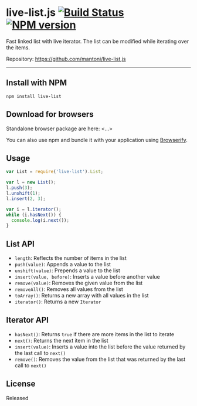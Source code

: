 # live-list.js [![Build Status](https://secure.travis-ci.org/mantoni/live-list.js.png?branch=master)](http://travis-ci.org/mantoni/live-list.js) [![NPM version](https://badge.fury.io/js/live-list.png)](http://badge.fury.io/js/live-list)

Fast linked list with live iterator. The list can be modified while iterating
over the items.

Repository: <https://github.com/mantoni/live-list.js>

---

## Install with NPM

```
npm install live-list
```

## Download for browsers

Standalone browser package are here: <...>

You can also use npm and bundle it with your application using
[Browserify](http://browserify.org).

## Usage

```js
var List = require('live-list').List;

var l = new List();
l.push(3);
l.unshift(1);
l.insert(2, 3);

var i = l.iterator();
while (i.hasNext()) {
  console.log(i.next());
}
```

## List API

- `length`: Reflects the number of items in the list
- `push(value)`: Appends a value to the list
- `unshift(value)`: Prepends a value to the list
- `insert(value, before)`: Inserts a value before another value
- `remove(value)`: Removes the given value from the list
- `removeAll()`: Removes all values from the list
- `toArray()`: Returns a new array with all values in the list
- `iterator()`: Returns a new `Iterator`

## Iterator API

- `hasNext()`: Returns `true` if there are more items in the list to iterate
- `next()`: Returns the next item in the list
- `insert(value)`: Inserts a value into the list before the value
  returned by the last call to `next()`
- `remove()`: Removes the value from the list that was returned
  by the last call to `next()`

## License

Released
